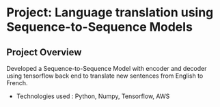 # Project: Language translation using Sequence-to-Sequence Models

## Project Overview
Developed a Sequence-to-Sequence Model with encoder and decoder using tensorflow back end to translate new sentences from English to French. 
- Technologies used : Python, Numpy, Tensorflow, AWS

